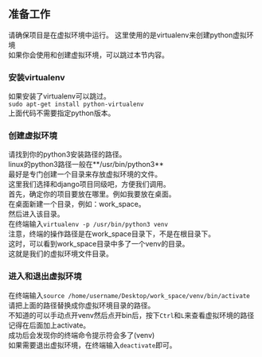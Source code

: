 ## 准备工作
请确保项目是在虚拟环境中运行。
这里使用的是virtualenv来创建python虚拟环境  
如果你会使用和创建虚拟环境，可以跳过本节内容。
### 安装virtualenv  
如果安装了virtualenv可以跳过。  
`sudo apt-get install python-virtualenv`  
上面代码不需要指定python版本。  
### 创建虚拟环境
请找到你的python3安装路径的路径。  
linux的python3路径一般在**/usr/bin/python3**  
最好是专门创建一个目录来存放虚拟环境的文件。  
这里我们选择和django项目同级吧，方便我们调用。  
首先，确定你的项目要放在哪里。例如我要放在桌面。  
在桌面新建一个目录，例如：work_space。  
然后进入该目录。  
在终端输入`virtualenv -p /usr/bin/python3 venv`  
注意，终端的操作路径是在work_space目录下，不是在根目录下。  
这时，可以看到work_space目录中多了一个venv的目录。  
这就是我们的虚拟环境文件目录。  
### 进入和退出虚拟环境
在终端输入`source /home/username/Desktop/work_space/venv/bin/activate`  
请把上面的路径替换成你虚拟环境目录的路径。  
不知道的可以手动点开venv然后点开bin后，按下`Ctrl`和`L`来查看虚拟环境的路径  
记得在后面加上activate。  
成功后会发现你的终端命令提示符会多了(venv)  
如果需要退出虚拟环境，在终端输入`deactivate`即可。
